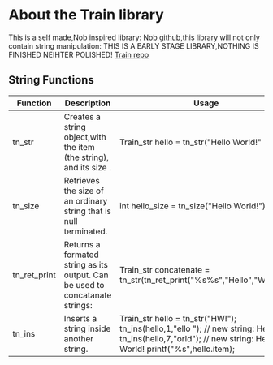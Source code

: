# About the Train library
This is a self made,Nob inspired library: [Nob github](www.github.com/tsoding/nob.h),this library will not only contain string manipulation: THIS IS A EARLY STAGE LIBRARY,NOTHING IS FINISHED NEIHTER POLISHED! [Train repo](www.github.com/nykbocks/train)
## String Functions
| Function     | Description                                                                   | Usage                                                                 |
|--------------|-------------------------------------------------------------------------------|-----------------------------------------------------------------------|
| tn_str       | Creates a string object,with the item (the string), and its size .            | Train_str hello = tn_str("Hello World!"                               |
| tn_size      | Retrieves the size of an  ordinary  string that is null terminated.           | int hello_size = tn_size("Hello World!");                             |
| tn_ret_print | Returns a formated string as  its output. Can be used to concatanate strings: | Train_str concatenate = tn_str(tn_ret_print("%s%s","Hello","World!")) |
| tn_ins   | Inserts a string inside another string.                             | Train_str hello = tn_str("HW!");          tn_ins(hello,1,"ello ");               // new string: Hello W!         tn_ins(hello,7,"orld");         // new string: Hello World!             printf("%s",hello.item); |   |   |
